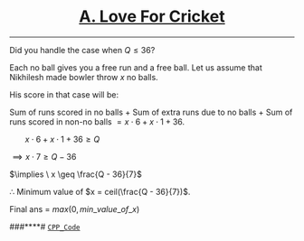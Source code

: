 # <center><u>[A. Love For Cricket](https://www.hackerrank.com/contests/codecode-pec/challenges/love-for-cricket)</u></center>
---

Did you handle the case when $Q \leq 36$?

Each no ball gives you a free run and a free ball. Let us assume that Nikhilesh made bowler throw $x$ no balls. 

His score in that case will be:

Sum of runs scored in no balls + Sum of extra runs due to no balls + Sum of runs scored in non-no balls  $= x \cdot 6 + x \cdot 1 + 36$.

$\ \ \ \ \ \ \ x \cdot 6 + x \cdot 1 + 36 \geq Q$


$\implies x \cdot 7 \geq Q - 36$


$\implies \ x \geq \frac{Q - 36}{7}$

$\therefore$  Minimum value of $x = ceil(\frac{Q - 36}{7})$.

Final ans = $max(0, min\_value\_of\_x)$

###****# [`CPP_Code`](./../Codes//A_LoveForCricket.cpp)